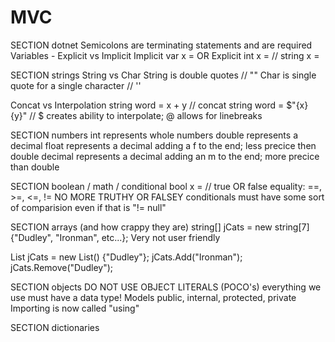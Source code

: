 # MVC

SECTION dotnet
Semicolons are terminating statements and are required
Variables - Explicit vs Implicit
Implicit
  var x = 
  OR 
Explicit
  int x = // string x = 

SECTION strings
String vs Char
  String is double quotes // ""
  Char is single quote for a single character // ''

Concat vs Interpolation
  string word = x + y // concat
  string word = $"{x} {y}" // $ creates ability to interpolate; @ allows for linebreaks

SECTION numbers
int represents whole numbers
double represents a decimal
float represents a decimal adding a f to the end; less precice then double
decimal represents a decimal adding an m to the end; more precice than double

SECTION boolean / math / conditional
bool x = // true OR false
equality: ==, >=, <=, !=
NO MORE TRUTHY OR FALSEY
conditionals must have some sort of comparision even if that is "!= null"

SECTION arrays (and how crappy they are)
string[] jCats = new string[7]{"Dudley", "Ironman", etc...};
Very not user friendly

List<string> jCats = new List<string>() {"Dudley"};
jCats.Add("Ironman");
jCats.Remove("Dudley");

SECTION objects
DO NOT USE OBJECT LITERALS (POCO's)
everything we use must have a data type!
  Models
    public, internal, protected, private
  Importing is now called "using"

SECTION dictionaries
